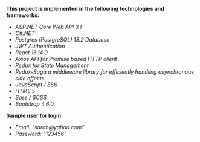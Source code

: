 <p>
	<b>
		This project is implemented in the following technologies and frameworks:
    </b>
</p>
<ul>
	<li><em>ASP.NET Core Web API 3.1</em></li>
	<li><em>C#.NET</em></li>
	<li><em>Postgres (PostgreSQL) 13.2 Database</em></li>
	<li><em>JWT Authentication</em></li>
	<li><em>React 16.14.0</em></li>
	<li><em>Axios API for Promise based HTTP client</em></li>
	<li><em>Redux for State Management</em></li>
	<li><em>Redux-Saga a middleware library for efficiently handling asynchronous side effects</em></li>
	<li><em>JavaScript / ES6</em></li>
	<li><em>HTML 5</em></li>
	<li><em>Sass / SCSS</em></li>
	<li><em>Bootstrap 4.6.0</em></li>
</ul>

<p>
	<b>Sample user for login:</b>
</p>
<ul>
	<li><em>Email: "sarah@yahoo.com"</em></li>
	<li><em>Password: "123456"</em></li>
</ul>
